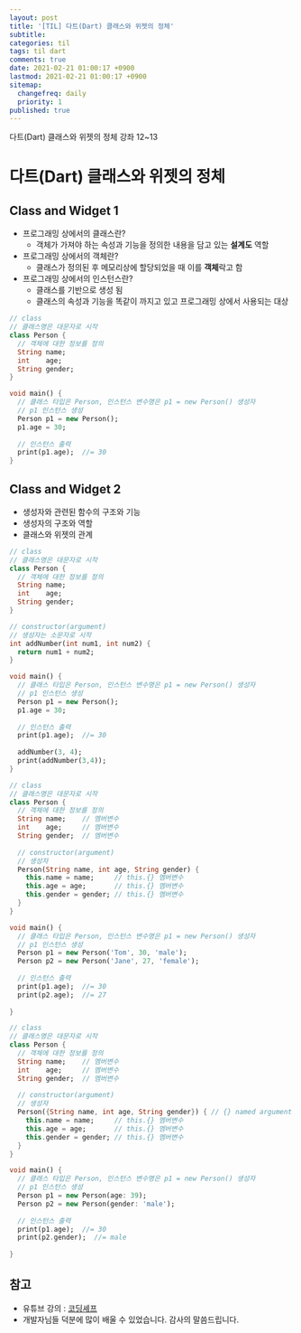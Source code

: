 ```yaml
---
layout: post
title: '[TIL] 다트(Dart) 클래스와 위젯의 정체'
subtitle: 
categories: til
tags: til dart
comments: true
date: 2021-02-21 01:00:17 +0900
lastmod: 2021-02-21 01:00:17 +0900
sitemap:
  changefreq: daily
  priority: 1
published: true
---
```


다트(Dart) 클래스와 위젯의 정체 강좌 12~13<br />


# 다트(Dart) 클래스와 위젯의 정체

## Class and Widget 1

- 프로그래밍 상에서의 클래스란?
    - 객체가 가져야 하는 속성과 기능을 정의한 내용을 담고 있는 **설계도** 역할
- 프로그래밍 상에서의 객체란?
    - 클래스가 정의된 후 메모리상에 할당되었을 때 이를 **객체**락고 함
- 프로그래밍 상에서의 인스턴스란?
    - 클래스를 기반으로 생성 됨
    - 클래스의 속성과 기능을 똑같이 까지고 있고 프로그래밍 상에서 사용되는 대상

```dart
// class
// 클래스명은 대문자로 시작
class Person {
  // 객체에 대한 정보를 정의
  String name;
  int    age;
  String gender;
}

void main() {
  // 클래스 타입은 Person, 인스턴스 변수명은 p1 = new Person() 생성자
  // p1 인스턴스 생성
  Person p1 = new Person(); 
  p1.age = 30;
  
  // 인스턴스 출력
  print(p1.age);  //= 30
}
```

## Class and Widget 2

- 생성자와 관련된 함수의 구조와 기능
- 생성자의 구조와 역할
- 클래스와 위젯의 관계

```dart
// class
// 클래스명은 대문자로 시작
class Person {
  // 객체에 대한 정보를 정의
  String name;
  int    age;
  String gender;
}

// constructor(argument)
// 생성자는 소문자로 시작
int addNumber(int num1, int num2) {
  return num1 + num2;
}

void main() {
  // 클래스 타입은 Person, 인스턴스 변수명은 p1 = new Person() 생성자
  // p1 인스턴스 생성
  Person p1 = new Person(); 
  p1.age = 30;
  
  // 인스턴스 출력
  print(p1.age);  //= 30
  
  addNumber(3, 4);
  print(addNumber(3,4));
}
```

```dart
// class
// 클래스명은 대문자로 시작
class Person {
  // 객체에 대한 정보를 정의
  String name;    // 멤버변수
  int    age;     // 멤버변수
  String gender;  // 멤버변수
  
  // constructor(argument)
  // 생성자
  Person(String name, int age, String gender) {
    this.name = name;     // this.{} 멤버변수
    this.age = age;       // this.{} 멤버변수
    this.gender = gender; // this.{} 멤버변수
  }
}

void main() {
  // 클래스 타입은 Person, 인스턴스 변수명은 p1 = new Person() 생성자
  // p1 인스턴스 생성
  Person p1 = new Person('Tom', 30, 'male');
  Person p2 = new Person('Jane', 27, 'female');
  
  // 인스턴스 출력
  print(p1.age);  //= 30
  print(p2.age);  //= 27
  
}
```

```dart
// class
// 클래스명은 대문자로 시작
class Person {
  // 객체에 대한 정보를 정의
  String name;    // 멤버변수
  int    age;     // 멤버변수
  String gender;  // 멤버변수
  
  // constructor(argument)
  // 생성자
  Person({String name, int age, String gender}) { // {} named argument
    this.name = name;     // this.{} 멤버변수
    this.age = age;       // this.{} 멤버변수
    this.gender = gender; // this.{} 멤버변수
  }
}

void main() {
  // 클래스 타입은 Person, 인스턴스 변수명은 p1 = new Person() 생성자
  // p1 인스턴스 생성
  Person p1 = new Person(age: 39);
  Person p2 = new Person(gender: 'male');
  
  // 인스턴스 출력
  print(p1.age);  //= 30
  print(p2.gender);  //= male
  
}
```

## 참고
- 유튜브 강의 : [코딩셰프](https://www.youtube.com/channel/UC_2ge45JCuJH1z6VYt4iCgQ)
- 개발자님들 덕분에 많이 배울 수 있었습니다. 감사의 말씀드립니다.<br/>